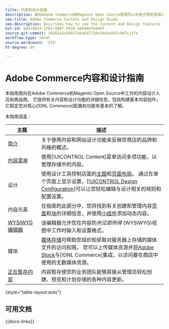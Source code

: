 ```yaml
---
title: 内容和设计指南
description: 面向Adobe Commerce和Magento Open Source管理员以及电子商务营销人员的有关内容和设计功能的综合信息。
seo-title: Adobe Commerce Content and Design Guide
seo-description: Describes how to use the Content and Design features for Adobe Commerce and Magento Open Source.
exl-id: ad3cd024-1703-409f-9820-a0b90e7d460f
source-git-commit: 10281a3a36917eb46d7726c54daa507c9d7c21fe
workflow-type: tm+mt
source-wordcount: '273'
ht-degree: 0%

---
```


# Adobe Commerce内容和设计指南

本指南面向在Adobe Commerce和Magento Open Source中工作的内容设计人员和商品商。 它提供有关内容和设计功能的详细信息，包括构建基本内容组件。 它假定您对核心[!DNL Commerce]配置和功能有基本的了解。

本指南涵盖：

| 主题 | 描述 |
| ------- | ----------- |
| [简介](introduction.md) | 关于使用内容和网站设计功能来反映您商店的品牌和风格的概述。 |
| [内容菜单](content-menu.md) | 使用[!UICONTROL Content]菜单访问多项功能，以管理存储中的内容。 |
| 设计 | 使用设计工具控制店面的[主题](themes.md)和[页面布局](page-layout.md)。 通过在单个页面上显示设置，[[!UICONTROL Design Configuration]](configuration.md)可以让您轻松编辑与设计相关的规则和配置设置。 |
| 内容元素 | 在指南的此部分中，您将找到有关创建和管理内容[页面](pages.md)和[块](blocks.md)的详细信息，并使用[小组件](widgets.md)添加动态内容。 |
| [WYSIWYG编辑器](editor.md) | 该编辑器允许您在内容的&#x200B;_所见即所得_ (WYSIWYG)视图中工作时输入和设置格式。 |
| 媒体 | [媒体存储](media-storage.md)可帮助您组织和获取对服务器上存储的媒体文件的访问权限。 您可以上传媒体资源并[将Adobe Stock](adobe-stock.md)与[!DNL Commerce]集成，以访问要在商店中使用的无数媒体资源。 |
| [正在暂存内容](content-staging.md) | 内容暂存使您的业务团队能够直接从管理员轻松创建、预览和计划存储的各种内容更新。 |

{style="table-layout:auto"}

## 可用文档

{{docs-links}}
